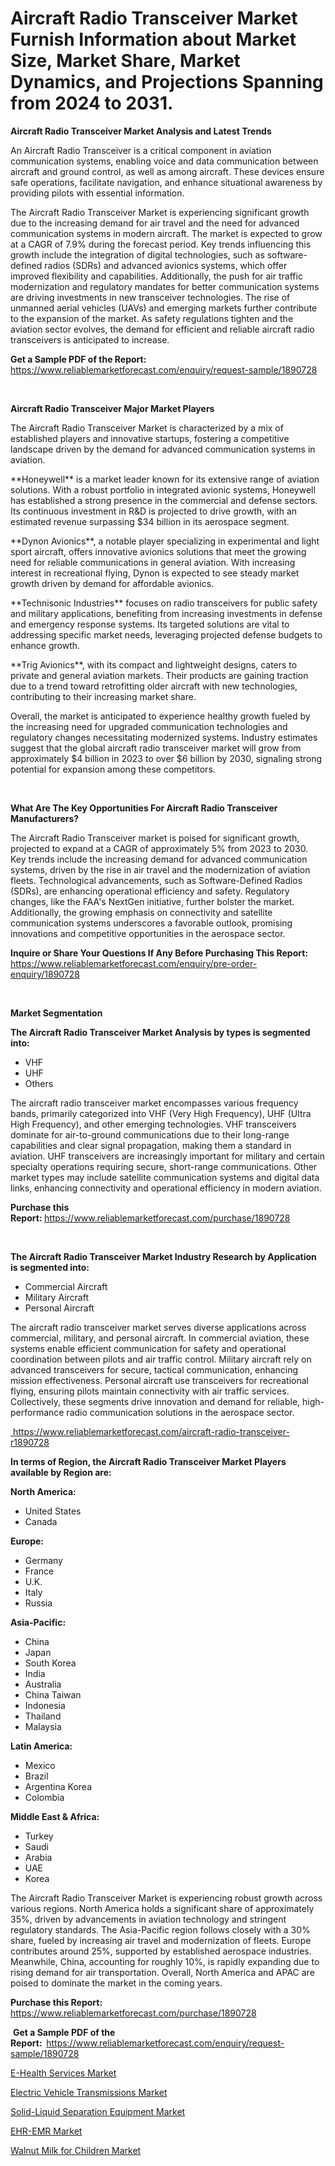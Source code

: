 <p><h1>Aircraft Radio Transceiver Market Furnish Information about Market Size, Market Share, Market Dynamics, and Projections Spanning from 2024 to 2031.</h1></p><p><strong>Aircraft Radio Transceiver Market Analysis and Latest Trends</strong></p>
<p><p>An Aircraft Radio Transceiver is a critical component in aviation communication systems, enabling voice and data communication between aircraft and ground control, as well as among aircraft. These devices ensure safe operations, facilitate navigation, and enhance situational awareness by providing pilots with essential information.</p><p>The Aircraft Radio Transceiver Market is experiencing significant growth due to the increasing demand for air travel and the need for advanced communication systems in modern aircraft. The market is expected to grow at a CAGR of 7.9% during the forecast period. Key trends influencing this growth include the integration of digital technologies, such as software-defined radios (SDRs) and advanced avionics systems, which offer improved flexibility and capabilities. Additionally, the push for air traffic modernization and regulatory mandates for better communication systems are driving investments in new transceiver technologies. The rise of unmanned aerial vehicles (UAVs) and emerging markets further contribute to the expansion of the market. As safety regulations tighten and the aviation sector evolves, the demand for efficient and reliable aircraft radio transceivers is anticipated to increase.</p></p>
<p><strong>Get a Sample PDF of the Report:&nbsp;</strong> <a href="https://www.reliablemarketforecast.com/enquiry/request-sample/1890728?utm_campaign=1082&utm_medium=2&utm_source=Github&utm_content=ia&utm_term=03112024&utm_id=aircraft-radio-transceiver">https://www.reliablemarketforecast.com/enquiry/request-sample/1890728</a></p>
<p>&nbsp;</p>
<p><strong>Aircraft Radio Transceiver Major Market Players</strong></p>
<p><p>The Aircraft Radio Transceiver Market is characterized by a mix of established players and innovative startups, fostering a competitive landscape driven by the demand for advanced communication systems in aviation.</p><p>**Honeywell** is a market leader known for its extensive range of aviation solutions. With a robust portfolio in integrated avionic systems, Honeywell has established a strong presence in the commercial and defense sectors. Its continuous investment in R&D is projected to drive growth, with an estimated revenue surpassing $34 billion in its aerospace segment.</p><p>**Dynon Avionics**, a notable player specializing in experimental and light sport aircraft, offers innovative avionics solutions that meet the growing need for reliable communications in general aviation. With increasing interest in recreational flying, Dynon is expected to see steady market growth driven by demand for affordable avionics.</p><p>**Technisonic Industries** focuses on radio transceivers for public safety and military applications, benefiting from increasing investments in defense and emergency response systems. Its targeted solutions are vital to addressing specific market needs, leveraging projected defense budgets to enhance growth.</p><p>**Trig Avionics**, with its compact and lightweight designs, caters to private and general aviation markets. Their products are gaining traction due to a trend toward retrofitting older aircraft with new technologies, contributing to their increasing market share.</p><p>Overall, the market is anticipated to experience healthy growth fueled by the increasing need for upgraded communication technologies and regulatory changes necessitating modernized systems. Industry estimates suggest that the global aircraft radio transceiver market will grow from approximately $4 billion in 2023 to over $6 billion by 2030, signaling strong potential for expansion among these competitors.</p></p>
<p>&nbsp;</p>
<p><strong>What Are The Key Opportunities For Aircraft Radio Transceiver Manufacturers?</strong></p>
<p><p>The Aircraft Radio Transceiver market is poised for significant growth, projected to expand at a CAGR of approximately 5% from 2023 to 2030. Key trends include the increasing demand for advanced communication systems, driven by the rise in air travel and the modernization of aviation fleets. Technological advancements, such as Software-Defined Radios (SDRs), are enhancing operational efficiency and safety. Regulatory changes, like the FAA's NextGen initiative, further bolster the market. Additionally, the growing emphasis on connectivity and satellite communication systems underscores a favorable outlook, promising innovations and competitive opportunities in the aerospace sector.</p></p>
<p><strong>Inquire or Share Your Questions If Any Before Purchasing This Report:</strong> <a href="https://www.reliablemarketforecast.com/enquiry/pre-order-enquiry/1890728?utm_campaign=1082&utm_medium=2&utm_source=Github&utm_content=ia&utm_term=03112024&utm_id=aircraft-radio-transceiver">https://www.reliablemarketforecast.com/enquiry/pre-order-enquiry/1890728</a></p>
<p>&nbsp;</p>
<p><strong>Market Segmentation</strong></p>
<p><strong>The Aircraft Radio Transceiver Market Analysis by types is segmented into:</strong></p>
<p><ul><li>VHF</li><li>UHF</li><li>Others</li></ul></p>
<p><p>The aircraft radio transceiver market encompasses various frequency bands, primarily categorized into VHF (Very High Frequency), UHF (Ultra High Frequency), and other emerging technologies. VHF transceivers dominate for air-to-ground communications due to their long-range capabilities and clear signal propagation, making them a standard in aviation. UHF transceivers are increasingly important for military and certain specialty operations requiring secure, short-range communications. Other market types may include satellite communication systems and digital data links, enhancing connectivity and operational efficiency in modern aviation.</p></p>
<p><strong>Purchase this Report:&nbsp;</strong><a href="https://www.reliablemarketforecast.com/purchase/1890728?utm_campaign=1082&utm_medium=2&utm_source=Github&utm_content=ia&utm_term=03112024&utm_id=aircraft-radio-transceiver">https://www.reliablemarketforecast.com/purchase/1890728</a></p>
<p>&nbsp;</p>
<p><strong>The Aircraft Radio Transceiver Market Industry Research by Application is segmented into:</strong></p>
<p><ul><li>Commercial Aircraft</li><li>Military Aircraft</li><li>Personal Aircraft</li></ul></p>
<p><p>The aircraft radio transceiver market serves diverse applications across commercial, military, and personal aircraft. In commercial aviation, these systems enable efficient communication for safety and operational coordination between pilots and air traffic control. Military aircraft rely on advanced transceivers for secure, tactical communication, enhancing mission effectiveness. Personal aircraft use transceivers for recreational flying, ensuring pilots maintain connectivity with air traffic services. Collectively, these segments drive innovation and demand for reliable, high-performance radio communication solutions in the aerospace sector.</p></p>
<p><a href="https://www.reliablemarketforecast.com/aircraft-radio-transceiver-r1890728?utm_campaign=1082&utm_medium=2&utm_source=Github&utm_content=ia&utm_term=03112024&utm_id=aircraft-radio-transceiver">&nbsp;https://www.reliablemarketforecast.com/aircraft-radio-transceiver-r1890728</a></p>
<p><strong>In terms of Region, the Aircraft Radio Transceiver Market Players available by Region are:</strong></p>
<p>
    <p> <strong> North America: </strong>
        <ul>
            <li>United States</li>
            <li>Canada</li>
        </ul>
        </p> 
    <p> <strong> Europe: </strong>
        <ul>
            <li>Germany</li>
            <li>France</li>
            <li>U.K.</li>
            <li>Italy</li>
            <li>Russia</li>
        </ul>
        </p> 
    <p> <strong> Asia-Pacific: </strong>
        <ul>
            <li>China</li>
            <li>Japan</li>
            <li>South Korea</li>
            <li>India</li>
            <li>Australia</li>
            <li>China Taiwan</li>
            <li>Indonesia</li>
            <li>Thailand</li>
            <li>Malaysia</li>
        </ul>
        </p> 
    <p> <strong> Latin America: </strong>
        <ul>
            <li>Mexico</li>
            <li>Brazil</li>
            <li>Argentina Korea</li>
            <li>Colombia</li>
        </ul>
        </p> 
    <p> <strong> Middle East & Africa: </strong>
        <ul>
            <li>Turkey</li>
            <li>Saudi</li>
            <li>Arabia</li>
            <li>UAE</li>
            <li>Korea</li>
        </ul>
    </p>
    </p>
<p><p>The Aircraft Radio Transceiver Market is experiencing robust growth across various regions. North America holds a significant share of approximately 35%, driven by advancements in aviation technology and stringent regulatory standards. The Asia-Pacific region follows closely with a 30% share, fueled by increasing air travel and modernization of fleets. Europe contributes around 25%, supported by established aerospace industries. Meanwhile, China, accounting for roughly 10%, is rapidly expanding due to rising demand for air transportation. Overall, North America and APAC are poised to dominate the market in the coming years.</p></p>
<p><strong>Purchase this Report: </strong><a href="https://www.reliablemarketforecast.com/purchase/1890728?utm_campaign=1082&utm_medium=2&utm_source=Github&utm_content=ia&utm_term=03112024&utm_id=aircraft-radio-transceiver">https://www.reliablemarketforecast.com/purchase/1890728</a></p>
<p>&nbsp;<strong>Get a Sample PDF of the Report:&nbsp;&nbsp;</strong><a href="https://www.reliablemarketforecast.com/enquiry/request-sample/1890728?utm_campaign=1082&utm_medium=2&utm_source=Github&utm_content=ia&utm_term=03112024&utm_id=aircraft-radio-transceiver">https://www.reliablemarketforecast.com/enquiry/request-sample/1890728</a></p>
<p><strong></strong></p>
<p><p><a href="https://issuu.com/reportprime-2/docs/e-health-services-market-size-2030._bdb2f8dd73b4f5?utm_campaign=1082&utm_medium=2&utm_source=Github&utm_content=ia&utm_term=03112024&utm_id=aircraft-radio-transceiver">E-Health Services Market</a></p><p><a href="https://github.com/cleora2ime/Market-Research-Report-List-1/blob/main/electric-vehicle-transmissions-market.md?utm_campaign=1082&utm_medium=2&utm_source=Github&utm_content=ia&utm_term=03112024&utm_id=aircraft-radio-transceiver">Electric Vehicle Transmissions Market</a></p><p><a href="https://www.linkedin.com/pulse/solid-liquid-separation-equipment-market-outlook-current-2fzdf?utm_campaign=1082&utm_medium=2&utm_source=Github&utm_content=ia&utm_term=03112024&utm_id=aircraft-radio-transceiver">Solid-Liquid Separation Equipment Market</a></p><p><a href="https://issuu.com/reportprime-2/docs/ehr-emr-market-size-2030.pptx_2a775d0e39185e?utm_campaign=1082&utm_medium=2&utm_source=Github&utm_content=ia&utm_term=03112024&utm_id=aircraft-radio-transceiver">EHR-EMR Market</a></p><p><a href="https://www.linkedin.com/pulse/walnut-milk-children-market-trends-focusing-insight-forecast-h47hf?utm_campaign=1082&utm_medium=2&utm_source=Github&utm_content=ia&utm_term=03112024&utm_id=aircraft-radio-transceiver">Walnut Milk for Children Market</a></p></p>